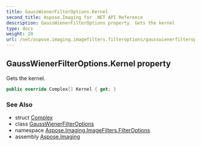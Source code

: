 ```yaml
---
title: GaussWienerFilterOptions.Kernel
second_title: Aspose.Imaging for .NET API Reference
description: GaussWienerFilterOptions property. Gets the kernel
type: docs
weight: 20
url: /net/aspose.imaging.imagefilters.filteroptions/gausswienerfilteroptions/kernel/
---
```

## GaussWienerFilterOptions.Kernel property

Gets the kernel.

```csharp
public override Complex[] Kernel { get; }
```

### See Also

* struct [Complex](../../../aspose.imaging.imagefilters.complexutils/complex/)
* class [GaussWienerFilterOptions](../)
* namespace [Aspose.Imaging.ImageFilters.FilterOptions](../../gausswienerfilteroptions/)
* assembly [Aspose.Imaging](../../../)


